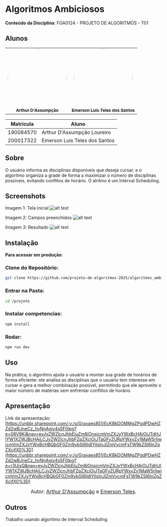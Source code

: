 # Algoritmos Ambiciosos

**Conteúdo da Disciplina**: FGA0124 - PROJETO DE ALGORITMOS - T01  


## Alunos


<div align = "center">
<table>
  <tr>
    <td align="center"><a href="https://github.com/ArtAssLou"><img style="border-radius: 50%;" src="https://github.com/ArtAssLou.png" width="190;" alt=""/><br /><sub><b>Arthur D'Assumpção</b></sub></a><br /><a href="Link git" title="Rocketseat"></a></td>
    <td align="center"><a href="https://github.com/EmersonTeles"><img style="border-radius: 50%;" src="https://github.com/EmersonTeles.png" width="190px;" alt=""/><br /><sub><b>Emerson Luis Teles dos Santos </b></sub></a><br />
  </tr>
</table>

| Matrícula   | Aluno                             |
| ----------- | ---------------------------------- |
| 190084570  | Arthur D'Assumpção Loureiro           |
| 200017322  | Emerson Luis Teles dos Santos     |
</div>

## Sobre 
O usuário informa as disciplinas disponíveis que deseja cursar, e o algoritmo organiza a grade de forma a maximizar o número de disciplinas possíveis, evitando conflitos de horário. O alritmo é um Interval Scheduling.


## Screenshots

Imagem 1: Tela inicial
![alt text](<Imagem do WhatsApp de 2025-06-02 à(s) 23.51.53_d51a3c68.jpg>)

Imagem 2: Campos preenchidos
![alt text](<Imagem do WhatsApp de 2025-06-02 à(s) 23.51.54_62a79d9b.jpg>)

Imagem 3: Resultado
![alt text](<Imagem do WhatsApp de 2025-06-02 à(s) 23.51.56_73583489.jpg>)


## Instalação 

**Para acessar em produção**: 


### Clone do Repositório: 

```bash
git clone https://github.com/projeto-de-algoritmos-2025/algoritmos_ambicioso_AE.git
```

### Entrar na Pasta: 
```bash
cd /projeto
```

### Instalar competencias: 
```bash
npm install
```

### Rodar:

```bash
npm run dev
```




## Uso 

Na prática, o algoritmo ajuda o usuário a montar sua grade de horários de forma eficiente: ele analisa as disciplinas que o usuário tem interesse em cursar e gera a melhor combinação possível, permitindo que ele aproveite o maior número de matérias sem enfrentar conflitos de horário.

## Apresentação 

Link da apresentação: [https://unbbr.sharepoint.com/:v:/s/Gravaes851/EcKBkDOMMgZPgdPDwHZZd2wBJneCz_hyNnAgiy4s5F0lpg?e=08V9Ki&nav=eyJyZWZlcnJhbEluZm8iOnsicmVmZXJyYWxBcHAiOiJTdHJlYW1XZWJBcHAiLCJyZWZlcnJhbFZpZXciOiJTaGFyZURpYWxvZy1MaW5rIiwicmVmZXJyYWxBcHBQbGF0Zm9ybSI6IldlYiIsInJlZmVycmFsTW9kZSI6InZpZXcifX0%3D](https://unbbr.sharepoint.com/:v:/s/Gravaes851/EcKBkDOMMgZPgdPDwHZZd2wBJneCz_hyNnAgiy4s5F0lpg?e=r3UjxQ&nav=eyJyZWZlcnJhbEluZm8iOnsicmVmZXJyYWxBcHAiOiJTdHJlYW1XZWJBcHAiLCJyZWZlcnJhbFZpZXciOiJTaGFyZURpYWxvZy1MaW5rIiwicmVmZXJyYWxBcHBQbGF0Zm9ybSI6IldlYiIsInJlZmVycmFsTW9kZSI6InZpZXcifX0%3D)

<font size="3"><p style="text-align: center">Autor: [Arthur D'Assumpção](https://github.com/ArtAssLou) e [Emerson Teles](https://github.com/ArtAssLou).</p></font>


## Outros 
Trabalho usando algoritmo de Interval Scheduling




